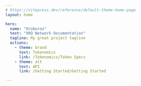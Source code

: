 ```yaml
---
# https://vitepress.dev/reference/default-theme-home-page
layout: home

hero:
  name: "Oroboros"
  text: "XRO Network Documentation"
  tagline: My great project tagline
  actions:
    - theme: brand
      text: Tokenomics
      link: /Tokenomics/Token Specs
    - theme: alt
      text: API
      link: /Getting Started/Getting Started

---
```


<script setup>
import { ref } from 'vue'
import * as THREE from 'three';
import { OrbitControls } from 'three/addons/controls/OrbitControls.js';
import { GLTFLoader } from 'three/addons/loaders/GLTFLoader.js';
import { UnrealBloomPass } from 'three/examples/jsm/postprocessing/UnrealBloomPass';

const clock = new THREE.Clock();
let camera, scene, model, renderer;
let mixer = undefined;
let modelReady = false

init();

function init() {

	const material = new THREE.MeshMatcapMaterial();
	const matcapTexture = new THREE.TextureLoader().load('/matcap_logo.png');
	material.matcap = matcapTexture;
  	material.color.setHex(0xdba2cc);

  	const hero = document.getElementsByClassName('VPHero VPHomeHero');
  	const threeContainer = document.createElement('div');
  	threeContainer.classList.add('three_js');

  	camera = new THREE.PerspectiveCamera(45, window.innerWidth / window.innerHeight, 0.25, 20);
  	camera.position.set(0, 0, 3.3);

	scene = new THREE.Scene();
  	const light = new THREE.AmbientLight(0xdba2cc); // soft white light
  	scene.add(light);

  	const loader = new GLTFLoader().setPath('/');
	
  	loader.load('bg_model.glb', async function(gltf) {

	model = gltf.scene;

	model.traverse((o) => {
		if (o.isMesh) o.material = material;
	});

    mixer = new THREE.AnimationMixer(model);
	const clips = gltf.animations;
    const clip = THREE.AnimationClip.findByName(clips, 'anim');
    const action = mixer.clipAction(clip);

	// wait until the model can be added to the scene without blocking due to shader compilation

    await renderer.compileAsync(model, camera, scene);

    scene.add(model);
    modelReady = true;

	render();
    hero[0].appendChild(threeContainer);
	action.play();
    animate();
			
  });
  renderer = new THREE.WebGLRenderer({ antialias: true, alpha: true });
  renderer.setPixelRatio(window.devicePixelRatio);
  renderer.setSize(window.innerWidth, window.innerHeight);
  renderer.toneMapping = THREE.ACESFilmicToneMapping;
  renderer.toneMappingExposure = 1;
  threeContainer.appendChild(renderer.domElement);

  window.addEventListener('resize', onWindowResize);

}

function onWindowResize() {

	camera.aspect = window.innerWidth / window.innerHeight;
	camera.updateProjectionMatrix();

  	renderer.setSize(window.innerWidth, window.innerHeight);
  	//renderer.setAnimationLoop(animate);
	render();

} 

function render() {
  renderer.render(scene, camera);
}

function animate() {
	requestAnimationFrame(animate)
  if (mixer && modelReady) mixer.update(clock.getDelta());
  	const delta = clock.getDelta();
	render()
}

document.addEventListener('mousemove', function(event) {
    model.rotation.y += event.movementX * 0.0001;
    model.rotation.x += -event.movementY * 0.0005;
});
</script>